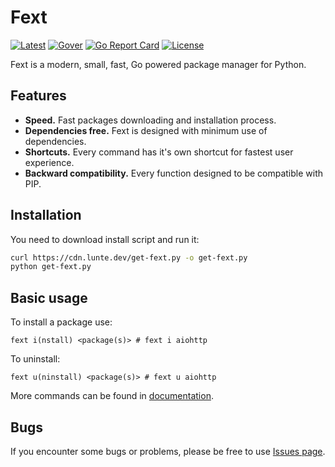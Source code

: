 # Fext
[![Latest](https://img.shields.io/github/v/release/fextpkg/cli)](https://github.com/fextpkg/cli/releases?latest) [![Gover](https://img.shields.io/github/go-mod/go-version/fextpkg/cli?filename=fext%2Fgo.mod)](https://golang.org/dl/) [![Go Report Card](https://goreportcard.com/badge/github.com/fextpkg/cli/fext)](https://goreportcard.com/report/github.com/fextpkg/cli/fext) [![License](https://img.shields.io/github/license/fextpkg/cli)](https://github.com/fextpkg/cli/blob/main/LICENSE)

Fext is a modern, small, fast, Go powered package manager for Python.

## Features
- **Speed.** Fast packages downloading and installation process.
- **Dependencies free.** Fext is designed with minimum use of dependencies.
- **Shortcuts.** Every command has it's own shortcut for fastest user experience.
- **Backward compatibility.** Every function designed to be compatible with PIP.

## Installation
You need to download install script and run it: 
```bash
curl https://cdn.lunte.dev/get-fext.py -o get-fext.py
python get-fext.py
```

## Basic usage
To install a package use:
```
fext i(nstall) <package(s)> # fext i aiohttp
```
To uninstall:
```
fext u(ninstall) <package(s)> # fext u aiohttp
```
More commands can be found in [documentation](https://fext.lunte.dev/commands.html).

## Bugs
If you encounter some bugs or problems, please be free to use [Issues page](https://github.com/fextpkg/cli/issues).
